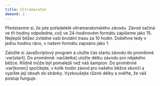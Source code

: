 ```yaml
---
title: Ultramaraton
demand: 2
---
```


Představme si, že jste pořadatelé ultramaratonského závodu. Závod začiná ve tři hodiny odpoledne, což ve 24-hodinovém formátu zapíšeme jako 15. Nejlepší běžec zvládne vaši brutální trasu za 10 hodin. Doběhne tedy v jednu hodinu ráno, v našem formátu zapsáno jako 1.

Založte si JavaScriptový program a uložte čas startu závodu do proměnné :var[start]. Do proměnné :var[delka] uložte délku závodu pro nějakého běžce. Klidně může být pomalejší než náš šampion. Do proměnné :var[konec] spočítejte, v kolik hodin závod pro našeho běžce skončí a vypište její obsah do stránky. Vyzkoušejte různé délky a ověřte, že váš postup funguje.
